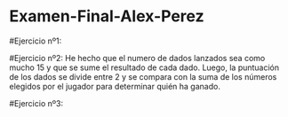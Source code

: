 # Examen-Final-Alex-Perez

#Ejercicio nº1: 

#Ejercicio nº2: 
  He hecho que el numero de dados lanzados sea como mucho 15 y que se sume el resultado de cada dado. Luego, la puntuación de los dados se divide entre 2 y se compara con la suma de los números elegidos por el jugador para determinar quién ha ganado. 

#Ejercicio nº3:
